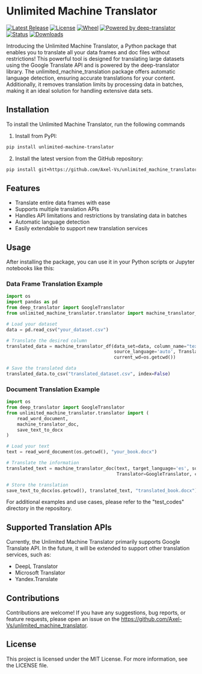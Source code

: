 # Unlimited Machine Translator
[![Latest Release](https://img.shields.io/pypi/v/unlimited_machine_translator.svg?style=flat-square&labelColor=black&color=blue)](https://pypi.org/project/unlimited_machine_translator/)
[![License](https://img.shields.io/pypi/l/unlimited_machine_translator.svg?style=flat-square&labelColor=black&color=yellow)](https://github.com/Axel-Vs/unlimited_machine_translator/blob/main/LICENSE)
[![Wheel](https://img.shields.io/pypi/wheel/unlimited_machine_translator.svg?style=flat-square&labelColor=black&color=orange)](https://pypi.org/project/unlimited_machine_translator/)
[![Powered by deep-translator](https://img.shields.io/badge/Powered%20by-deep--translator-black?style=flat-square&labelColor=blue&color=orange)](https://pypi.org/project/deep-translator/)
[![Status](https://img.shields.io/pypi/status/unlimited_machine_translator.svg?style=flat-square&labelColor=black&color=green)](https://pypi.org/project/unlimited_machine_translator/)
[![Downloads](https://img.shields.io/badge/Downloads-unlimited--machine--translator-blue?style=flat-square&logoColor=white&link=https://pepy.tech/project/unlimited-machine-translator&color=%23006400)](https://pepy.tech/project/unlimited-machine-translator)


Introducing the Unlimited Machine Translator, a Python package that enables you to translate all your data frames and doc files without restrictions! This powerful tool is designed for translating large datasets using the Google Translate API and is powered by the deep-translator library. The unlimited_machine_translation package offers automatic language detection, ensuring accurate translations for your content. Additionally, it removes translation limits by processing data in batches, making it an ideal solution for handling extensive data sets.


## Installation
To install the Unlimited Machine Translator, run the following commands

1. Install from PyPI:
```bash
pip install unlimited-machine-translator
```

2. Install the latest version from the GitHub repository:
```bash
pip install git+https://github.com/Axel-Vs/unlimited_machine_translator.git
```


## Features
- Translate entire data frames with ease
- Supports multiple translation APIs
- Handles API limitations and restrictions by translating data in batches
- Automatic language detection
- Easily extendable to support new translation services


## Usage
After installing the package, you can use it in your Python scripts or Jupyter notebooks like this:


### Data Frame Translation Example
```python
import os
import pandas as pd
from deep_translator import GoogleTranslator
from unlimited_machine_translator.translator import machine_translator_df

# Load your dataset
data = pd.read_csv("your_dataset.csv")

# Translate the desired column
translated_data = machine_translator_df(data_set=data, column_name="text_column", target_language="en", 
                                        source_language='auto', Translator=GoogleTranslator, 
                                        current_wd=os.getcwd())

# Save the translated data
translated_data.to_csv("translated_dataset.csv", index=False)
```

### Document Translation Example
```python
import os
from deep_translator import GoogleTranslator
from unlimited_machine_translator.translator import (
    read_word_document,
    machine_translator_doc,
    save_text_to_docx
)

# Load your text
text = read_word_document(os.getcwd(), "your_book.docx")

# Translate the information
translated_text = machine_translator_doc(text, target_language='es', source_language='auto', 
                                         Translator=GoogleTranslator, current_wd=os.getcwd())

# Store the translation
save_text_to_docx(os.getcwd(), translated_text, "translated_book.docx")
```

For additional examples and use cases, please refer to the "test_codes" directory in the repository.


## Supported Translation APIs
Currently, the Unlimited Machine Translator primarily supports Google Translate API. In the future, it will be extended to support other translation services, such as:

- DeepL Translator
- Microsoft Translator
- Yandex.Translate


## Contributions
Contributions are welcome! If you have any suggestions, bug reports, or feature requests, please open an issue on the https://github.com/Axel-Vs/unlimited_machine_translator.



## License
This project is licensed under the MIT License. For more information, see the LICENSE file.